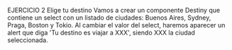 EJERCICIO 2
Elige tu destino
Vamos a crear un componente Destiny que contiene un select con un listado de ciudades: Buenos Aires, Sydney, Praga, Boston y Tokio. Al cambiar el valor del select, haremos aparecer un alert que diga 'Tu destino es viajar a XXX', siendo XXX la ciudad seleccionada.